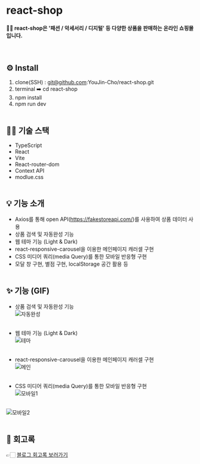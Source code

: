 # react-shop

<h4>💁‍♀️ react-shop은 '패션 / 악세서리 / 디지털' 등 다양한 상품을 판매하는 온라인 쇼핑몰입니다.</h4>
<br>


## ⚙️ Install
1. clone(SSH) : git@github.com:YouJin-Cho/react-shop.git
2. terminal ➡️ cd react-shop
3. npm install
4. npm run dev
<br><br>


## 💪🏻 기술 스택
- TypeScript
- React
- Vite
- React-router-dom
- Context API
- modlue.css
<br><br>



## 💡 기능 소개
- Axios를 통해 open API(https://fakestoreapi.com/)를 사용하여 상품 데이터 사용
- 상품 검색 및 자동완성 기능
- 웹 테마 기능 (Light & Dark)
- react-responsive-carousel을 이용한 메인페이지 캐러셀 구현
- CSS 미디어 쿼리(media Query)를 통한 모바일 반응형 구현
- 모달 창 구현, 별점 구현, localStorage 공간 활용 등
<br><br>



## ✨ 기능 (GIF)
- 상품 검색 및 자동완성 기능 <br>
![자동완성](https://github.com/YouJin-Cho/react-shop/assets/122290134/c5e457c7-fe4d-4970-bbf1-d1427a863382) <br><br>

- 웹 테마 기능 (Light & Dark) <br>
![테마](https://github.com/YouJin-Cho/react-shop/assets/122290134/eda0abc8-4c96-4a80-913a-79dde5752c28) <br><br>

- react-responsive-carousel을 이용한 메인페이지 캐러셀 구현 <br>
![메인](https://github.com/YouJin-Cho/react-shop/assets/122290134/40d566d4-faac-4612-a14b-659628a49db2) <br><br>

- CSS 미디어 쿼리(media Query)를 통한 모바일 반응형 구현 <br>
![모바일1](https://github.com/YouJin-Cho/react-shop/assets/122290134/ebbacddf-72b8-4c0c-8203-7cab219a11f3) <br><br>

![모바일2](https://github.com/YouJin-Cho/react-shop/assets/122290134/c54bd830-9eed-4b63-974e-de615c6d8b74) <br><br>



## 📝 회고록
👉🏻 <a href="https://cyjcyj.tistory.com/151" target="_blank">블로그 회고록 보러가기</a>
<br><br>

